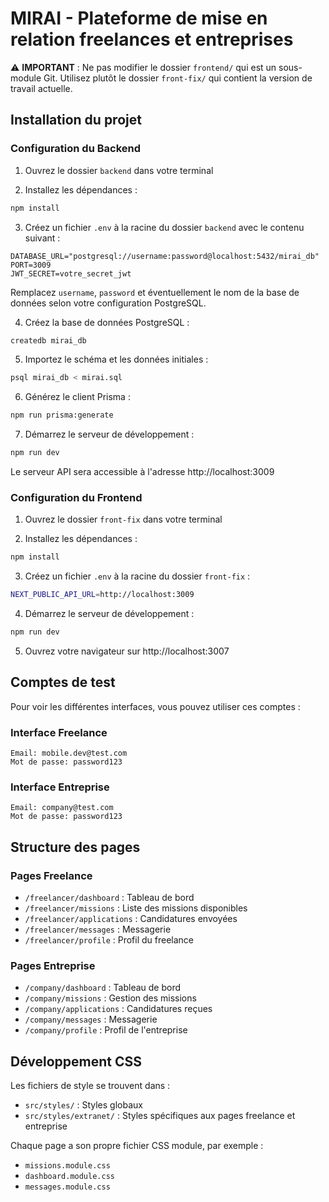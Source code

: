 # MIRAI - Plateforme de mise en relation freelances et entreprises

⚠️ **IMPORTANT** : Ne pas modifier le dossier `frontend/` qui est un sous-module Git. Utilisez plutôt le dossier `front-fix/` qui contient la version de travail actuelle.

## Installation du projet

### Configuration du Backend

1. Ouvrez le dossier `backend` dans votre terminal

2. Installez les dépendances :
```bash
npm install
```

3. Créez un fichier `.env` à la racine du dossier `backend` avec le contenu suivant :
```
DATABASE_URL="postgresql://username:password@localhost:5432/mirai_db"
PORT=3009
JWT_SECRET=votre_secret_jwt
```
Remplacez `username`, `password` et éventuellement le nom de la base de données selon votre configuration PostgreSQL.

4. Créez la base de données PostgreSQL :
```bash
createdb mirai_db
```

5. Importez le schéma et les données initiales :
```bash
psql mirai_db < mirai.sql
```

6. Générez le client Prisma :
```bash
npm run prisma:generate
```

7. Démarrez le serveur de développement :
```bash
npm run dev
```

Le serveur API sera accessible à l'adresse http://localhost:3009

### Configuration du Frontend

1. Ouvrez le dossier `front-fix` dans votre terminal

2. Installez les dépendances :
```bash
npm install
```

3. Créez un fichier `.env` à la racine du dossier `front-fix` :
```bash
NEXT_PUBLIC_API_URL=http://localhost:3009
```

4. Démarrez le serveur de développement :
```bash
npm run dev
```

5. Ouvrez votre navigateur sur http://localhost:3007

## Comptes de test

Pour voir les différentes interfaces, vous pouvez utiliser ces comptes :

### Interface Freelance
```
Email: mobile.dev@test.com
Mot de passe: password123
```

### Interface Entreprise
```
Email: company@test.com
Mot de passe: password123
```

## Structure des pages

### Pages Freelance
- `/freelancer/dashboard` : Tableau de bord
- `/freelancer/missions` : Liste des missions disponibles
- `/freelancer/applications` : Candidatures envoyées
- `/freelancer/messages` : Messagerie
- `/freelancer/profile` : Profil du freelance

### Pages Entreprise
- `/company/dashboard` : Tableau de bord
- `/company/missions` : Gestion des missions
- `/company/applications` : Candidatures reçues
- `/company/messages` : Messagerie
- `/company/profile` : Profil de l'entreprise

## Développement CSS

Les fichiers de style se trouvent dans :
- `src/styles/` : Styles globaux
- `src/styles/extranet/` : Styles spécifiques aux pages freelance et entreprise

Chaque page a son propre fichier CSS module, par exemple :
- `missions.module.css`
- `dashboard.module.css`
- `messages.module.css`